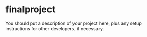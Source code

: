 # finalproject

You should put a description of your project here, plus any setup instructions for other developers, if necessary.